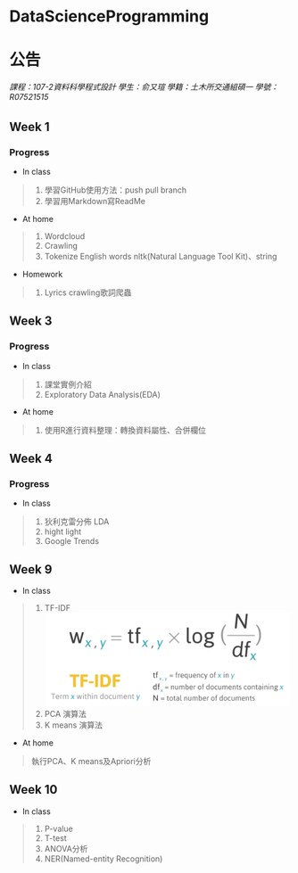 # DataScienceProgramming

公告
=============

###### 課程：107-2資料科學程式設計 學生：俞又瑄 學籍：土木所交通組碩一 學號：R07521515 ######

Week 1
----
### Progress ###
* In class
>1. 學習GitHub使用方法：push pull branch
>2. 學習用Markdown寫ReadMe
 
* At home
>1. Wordcloud
>2. Crawling
>3. Tokenize English words
 nltk(Natural Language Tool Kit)、string

* Homework
>1. Lyrics crawling歌詞爬蟲

Week 3
----
### Progress ###
* In class
>1. 課堂實例介紹
>2. Exploratory Data Analysis(EDA)
 
* At home
>1. 使用R進行資料整理：轉換資料屬性、合併欄位

Week 4
----
### Progress ###
* In class
>1. 狄利克雷分佈 LDA
  >1. hight light
>2. Google Trends
 
Week 9
---
* In class
>1. TF-IDF
>![image](https://github.com/YuShuanYu/DataScienceProgramming/blob/master/TF_IDF/%E8%9E%A2%E5%B9%95%E5%BF%AB%E7%85%A7%202016-04-14%20%E4%B8%8A%E5%8D%881.39.07.png)
>2. PCA 演算法
>3. K means 演算法
* At home
> 執行PCA、K means及Apriori分析

Week 10
---
* In class
> 1. P-value
> 2. T-test
> 3. ANOVA分析
> 4. NER(Named-entity Recognition)
